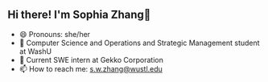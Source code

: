 ## Hi there! I'm Sophia Zhang👋

- 😄 Pronouns: she/her
- 🌱 Computer Science and Operations and Strategic Management student at WashU
- 🔭 Current SWE intern at Gekko Corporation
- 📫 How to reach me: s.w.zhang@wustl.edu

<!--
**sophiazhang6216/sophiazhang6216** is a ✨ _special_ ✨ repository because its `README.md` (this file) appears on your GitHub profile.

Here are some ideas to get you started:

- 🔭 I’m currently working on ...
- 🌱 I’m currently learning ...
- 👯 I’m looking to collaborate on ...
- 🤔 I’m looking for help with ...
- 💬 Ask me about ...
- 📫 How to reach me: ...
- 😄 Pronouns: ...
- ⚡ Fun fact: ...
-->

